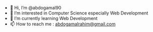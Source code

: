 - 👋 Hi, I’m @abdogamal90
- 👀 I’m interested in Computer Science especially Web Development
- 🌱 I’m currently learning Web Development
- 📫 How to reach me : abdogamalrahim@gmail.com

<!---
abdogamal90/abdogamal90 is a ✨ special ✨ repository because its `README.md` (this file) appears on your GitHub profile.
You can click the Preview link to take a look at your changes.
--->
